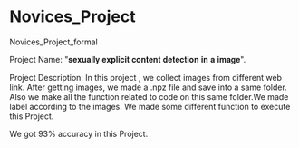 # Novices_Project
Novices_Project_formal

Project Name: "𝐬𝐞𝐱𝐮𝐚𝐥𝐥𝐲 𝐞𝐱𝐩𝐥𝐢𝐜𝐢𝐭 𝐜𝐨𝐧𝐭𝐞𝐧𝐭 𝐝𝐞𝐭𝐞𝐜𝐭𝐢𝐨𝐧 𝐢𝐧 𝐚 𝐢𝐦𝐚𝐠𝐞".



Project Description: 
In this project , we collect images from different web link. After getting images, we made a .npz file and save into a same folder.
Also we make all the function related to code on this same folder.We made label according to the images.
We made some different function to execute this Project.

We got 93% accuracy in this Project.
